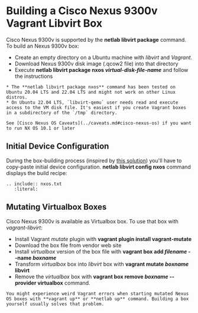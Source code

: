 # Building a Cisco Nexus 9300v Vagrant Libvirt Box

Cisco Nexus 9300v is supported by the **netlab libvirt package** command. To build an Nexus 9300v box:

* Create an empty directory on a Ubuntu machine with *libvirt* and *Vagrant*.
* Download Nexus 9300v disk image (.qcow2 file) into that directory
* Execute **netlab libvirt package nxos _virtual-disk-file-name_** and follow the instructions

```{warning}
* The **‌netlab libvirt package nxos** command has been tested on Ubuntu 20.04 LTS and 22.04 LTS and might not work on other Linux distros.
* On Ubuntu 22.04 LTS, `libvirt-qemu` user needs read and execute access to the VM disk file. It's easiest if you create Vagrant boxes in a subdirectory of the `/tmp` directory.
```

```{tip}
See [Cisco Nexus OS Caveats](../caveats.md#cisco-nexus-os) if you want to run NX OS 10.1 or later
```

## Initial Device Configuration

During the box-building process (inspired by [this solution](https://github.com/mweisel/cisco-nxos9kv-vagrant-libvirt)) you'll have to copy-paste initial device configuration. **netlab libvirt config nxos** command displays the build recipe:

```{eval-rst}
.. include:: nxos.txt
   :literal:
```

## Mutating Virtualbox Boxes

Cisco Nexus 9300v is available as Virtualbox box. To use that box with *vagrant-libvirt*:

* Install Vagrant *mutate* plugin with **vagrant plugin install vagrant-mutate**
* Download the box file from vendor web site
* Install *virtualbox* version of the box file with **vagrant box add *filename* \-\-name _boxname_**
* Transform *virtualbox* box into *libvirt* box with **vagrant mutate _boxname_ libvirt**
* Remove the _virtualbox_ box with **vagrant box remove _boxname_ \-\-provider virtualbox** command.

```{warning}
You might experience weird Vagrant errors when starting mutated Nexus OS boxes with **‌vagrant up** or **‌netlab up** command. Building a box yourself usually solves that problem.
```
